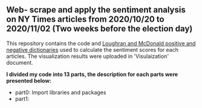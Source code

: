  ## Web- scrape and apply the sentiment analysis on NY Times articles from 2020/10/20 to 2020/11/02 (Two weeks before the election day) <br>
 
 
 This repository contains the code and [Loughran and McDonald positive and negative dictionaries](https://sraf.nd.edu/textual-analysis/resources/) used to calculate the sentiment scores for each articles. The visualization results were uploaded in 'Visulaization' document. <br>



**I divided my code into 13 parts, the description for each parts were presented below:** <br>
* part0: Import libraries and packages
* part1: 








